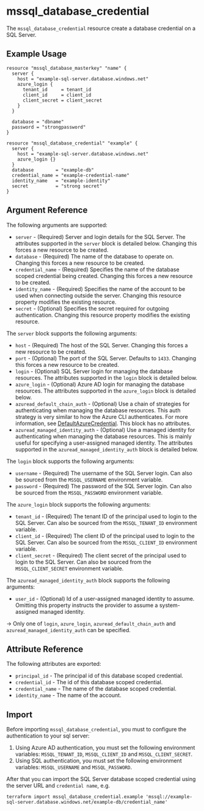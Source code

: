 # mssql_database_credential

The `mssql_database_credential` resource create a database credential on a SQL Server.

## Example Usage

```hcl
resource "mssql_database_masterkey" "name" {
  server {
    host = "example-sql-server.database.windows.net"
    azure_login {
      tenant_id     = tenant_id
      client_id     = client_id
      client_secret = client_secret
    }
  }

  database = "dbname"
  password = "strongpassword"
}

resource "mssql_database_credential" "example" {
  server {
    host = "example-sql-server.database.windows.net"
    azure_login {}
  }
  database        = "example-db"
  credential_name = "example-credential-name"
  identity_name   = "example-identity"
  secret          = "strong secret"
}
```

## Argument Reference

The following arguments are supported:

* `server` - (Required) Server and login details for the SQL Server. The attributes supported in the `server` block is detailed below. Changing this forces a new resource to be created.
* `database` - (Required) The name of the database to operate on. Changing this forces a new resource to be created.
* `credential_name` - (Required) Specifies the name of the database scoped credential being created. Changing this forces a new resource to be created.
* `identity_name` - (Required) Specifies the name of the account to be used when connecting outside the server. Changing this resource property modifies the existing resource.
* `secret` - (Optional) Specifies the secret required for outgoing authentication. Changing this resource property modifies the existing resource.

The `server` block supports the following arguments:

* `host` - (Required) The host of the SQL Server. Changing this forces a new resource to be created.
* `port` - (Optional) The port of the SQL Server. Defaults to `1433`. Changing this forces a new resource to be created.
* `login` - (Optional) SQL Server login for managing the database resources. The attributes supported in the `login` block is detailed below.
* `azure_login` - (Optional) Azure AD login for managing the database resources. The attributes supported in the `azure_login` block is detailed below.
* `azuread_default_chain_auth` - (Optional) Use a chain of strategies for authenticating when managing the database resources. This auth strategy is very similar to how the Azure CLI authenticates. For more information, see [DefaultAzureCredential](https://github.com/Azure/azure-sdk-for-go/wiki/Set-up-Your-Environment-for-Authentication#configure-defaultazurecredential). This block has no attributes.
* `azuread_managed_identity_auth` - (Optional) Use a managed identity for authenticating when managing the database resources. This is mainly useful for specifying a user-assigned managed identity. The attributes supported in the `azuread_managed_identity_auth` block is detailed below.

The `login` block supports the following arguments:

* `username` - (Required) The username of the SQL Server login. Can also be sourced from the `MSSQL_USERNAME` environment variable.
* `password` - (Required) The password of the SQL Server login. Can also be sourced from the `MSSQL_PASSWORD` environment variable.

The `azure_login` block supports the following arguments:

* `tenant_id` - (Required) The tenant ID of the principal used to login to the SQL Server. Can also be sourced from the `MSSQL_TENANT_ID` environment variable.
* `client_id` - (Required) The client ID of the principal used to login to the SQL Server. Can also be sourced from the `MSSQL_CLIENT_ID` environment variable.
* `client_secret` - (Required) The client secret of the principal used to login to the SQL Server. Can also be sourced from the `MSSQL_CLIENT_SECRET` environment variable.

The `azuread_managed_identity_auth` block supports the following arguments:

* `user_id` - (Optional) Id of a user-assigned managed identity to assume. Omitting this property instructs the provider to assume a system-assigned managed identity.

-> Only one of `login`, `azure_login`, `azuread_default_chain_auth` and `azuread_managed_identity_auth` can be specified.

## Attribute Reference

The following attributes are exported:

* `principal_id` - The principal id of this database scoped credential.
* `credential_id` - The id of this database scoped credential.
* `credential_name` - The name of the database scoped credential.
* `identity_name` - The name of the account.

## Import

Before importing `mssql_database_credential`, you must to configure the authentication to your sql server:

1. Using Azure AD authentication, you must set the following environment variables: `MSSQL_TENANT_ID`, `MSSQL_CLIENT_ID` and `MSSQL_CLIENT_SECRET`.
2. Using SQL authentication, you must set the following environment variables: `MSSQL_USERNAME` and `MSSQL_PASSWORD`.

After that you can import the SQL Server database scoped credential using the server URL and `credential name`, e.g.

```shell
terraform import mssql_database_credential.example 'mssql://example-sql-server.database.windows.net/example-db/credential_name'
```
